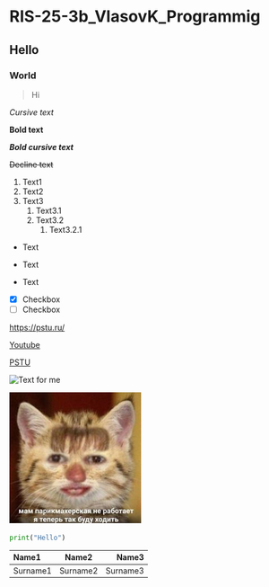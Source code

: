 # RIS-25-3b_VlasovK_Programmig
## Hello
### World
>Hi

*Cursive text*

**Bold text**

***Bold cursive text***

~~Decline text~~

1. Text1
2. Text2
3. Text3
    1. Text3.1
    2. Text3.2
        1. Text3.2.1

* Text
- Text
+ Text

  
- [x] Checkbox
- [ ] Checkbox

<https://pstu.ru/>

[Youtube](https://youtube.com "Text")

[PSTU][pstu]

[pstu]: https://pstu.ru

![Text for me](https://encrypted-tbn0.gstatic.com/images?q=tbn:ANd9GcQI-SaYWlXmVicHWYEEpRgrmFir507tWQk3pA&s)

![Text for me](cat-meme.jpg)

```Python
print("Hello")
```

|Name1|Name2|Name3|
|:-|:---:|--:|
|Surname1|Surname2|Surname3|
